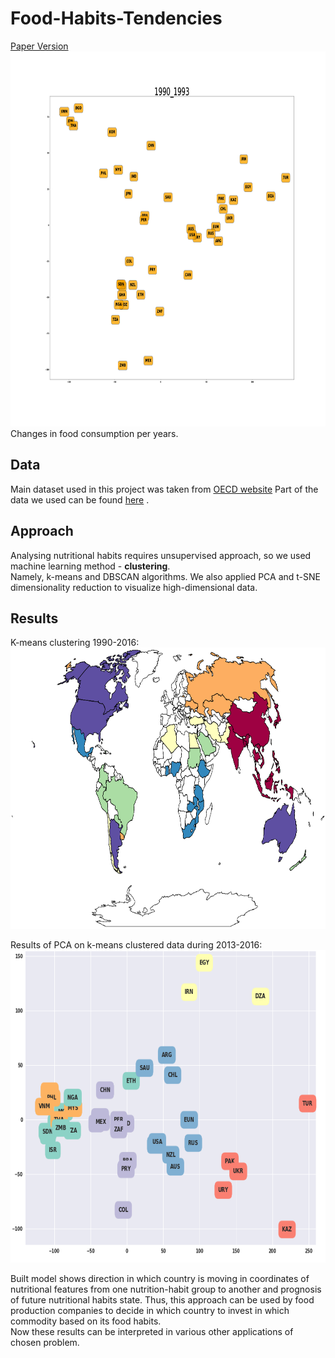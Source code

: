 # Food-Habits-Tendencies
[Paper Version](https://drive.google.com/file/d/1-MTM3iNqXI6CqdchXOnqgToaiK7mHAXW/view?usp=sharing)
<img src="images/FoodHabits120.gif" width="1100px" height="600px"/> 
Changes in food consumption per years.

## Data
Main dataset used in this project was taken from [OECD website](http://www.oecd.org/)
Part of the data we used can be found [here](https://drive.google.com/file/d/1ox8dVyJQVZN9lEoe4prMy0xvh1U6AfIk/view?usp=sharing) .


## Approach

Analysing nutritional habits requires unsupervised approach, so we used machine learning method - <b>clustering</b>. <br>
Namely, k-means and DBSCAN algorithms. We also applied PCA and t-SNE dimensionality reduction to visualize high-dimensional data. 

## Results
K-means clustering 1990-2016:
<img src="images/FoodMapChange120.gif" width="1000px" height="450px"/> 

Results of PCA on k-means clustered data during 2013-2016: <br>
<img src="images/PCA-on-clustered-kmeans.png" width="700px" height="500px"/> 

Built model shows direction in which country is moving in coordinates of nutritional features from one nutrition-habit group to another and prognosis  of  future nutritional habits state. Thus, this approach can be used by food production companies to decide in which country to invest in which commodity based on its food habits.<br>
Now these results can be interpreted in various other applications of chosen problem.

